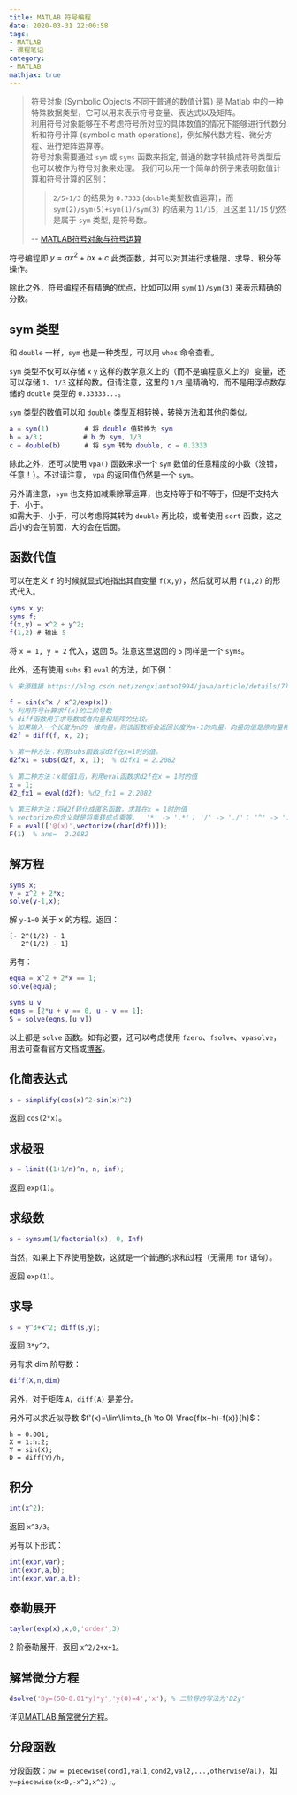 ```yaml
---
title: MATLAB 符号编程
date: 2020-03-31 22:00:58
tags:
- MATLAB
- 课程笔记
category:
- MATLAB
mathjax: true
---
```


> 符号对象 (Symbolic Objects 不同于普通的数值计算) 是 Matlab 中的一种特殊数据类型，它可以用来表示符号变量、表达式以及矩阵。  
> 利用符号对象能够在不考虑符号所对应的具体数值的情况下能够进行代数分析和符号计算 (symbolic math operations)，例如解代数方程、微分方程、进行矩阵运算等。  
> 符号对象需要通过 `sym` 或 `syms` 函数来指定, 普通的数字转换成符号类型后也可以被作为符号对象来处理。
> 我们可以用一个简单的例子来表明数值计算和符号计算的区别：
> 
> > `2/5+1/3` 的结果为 `0.7333` (`double`类型数值运算)，而 `sym(2)/sym(5)+sym(1)/sym(3)` 的结果为 `11/15`，且这里 `11/15` 仍然是属于 `sym` 类型, 是符号数。
> 
> -- [MATLAB符号对象与符号运算](https://www.cnblogs.com/zhouqing/p/3306076.html)

符号编程即 $y = ax^2 + bx + c$ 此类函数，并可以对其进行求极限、求导、积分等操作。

除此之外，符号编程还有精确的优点，比如可以用 `sym(1)/sym(3)` 来表示精确的分数。

## sym 类型

和 `double` 一样，`sym` 也是一种类型，可以用 `whos` 命令查看。

`sym` 类型不仅可以存储 `x` `y` 这样的数学意义上的（而不是编程意义上的）变量，还可以存储 `1`、`1/3` 这样的数。但请注意，这里的 `1/3` 是精确的，而不是用浮点数存储的 `double` 类型的 `0.33333...`。

`sym` 类型的数值可以和 `double` 类型互相转换，转换方法和其他的类似。

```m
a = sym(1)         # 将 double 值转换为 sym
b = a/3；          # b 为 sym, 1/3
c = double(b)      # 将 sym 转为 double, c = 0.3333
```

除此之外，还可以使用 `vpa()` 函数来求一个 `sym` 数值的任意精度的小数（没错，任意！）。不过请注意， `vpa` 的返回值仍然是一个 `sym`。

另外请注意，`sym` 也支持加减乘除幂运算，也支持等于和不等于，但是不支持大于、小于。  
如需大于、小于，可以考虑将其转为 `double` 再比较，或者使用 `sort` 函数，这之后小的会在前面，大的会在后面。

## 函数代值

可以在定义 `f` 的时候就显式地指出其自变量 `f(x,y)`，然后就可以用 `f(1,2)` 的形式代入。

```MATLAB
syms x y;
syms f;
f(x,y) = x^2 + y^2;
f(1,2) # 输出 5
```

将 `x = 1, y = 2` 代入，返回 5。注意这里返回的 `5` 同样是一个 `syms`。

此外，还有使用 `subs` 和 `eval` 的方法，如下例：

```m
% 来源链接 https://blog.csdn.net/zengxiantao1994/java/article/details/77943305

f = sin(x^x / x^2/exp(x));
% 利用符号计算求f(x)的二阶导数
% diff函数用于求导数或者向量和矩阵的比较。
% 如果输入一个长度为n的一维向量，则该函数将会返回长度为n-1的向量，向量的值是原向量相邻元素的差
d2f = diff(f, x, 2);
 
% 第一种方法：利用subs函数求d2f在x=1时的值。
d2fx1 = subs(d2f, x, 1);  % d2fx1 = 2.2082
 
% 第二种方法：x赋值1后，利用eval函数求d2f在x = 1时的值
x = 1;
d2_fx1 = eval(d2f); %d2_fx1 = 2.2082
   
% 第三种方法：将d2f转化成匿名函数，求其在x = 1时的值
% vectorize的含义就是将乘转成点乘等。  '*' -> '.*'； '/' -> './'； '^' -> '.^'； 最后再将替换结果中的“..”删除一个"."。
F = eval(['@(x)',vectorize(char(d2f))]);
F(1)  % ans=  2.2082
```

## 解方程

```m
syms x;
y = x^2 + 2*x;
solve(y-1,x);
```

解 `y-1=0` 关于 x  的方程。返回：


```
[- 2^(1/2) - 1
   2^(1/2) - 1]
```

另有：

```m
equa = x^2 + 2*x == 1;
solve(equa);

syms u v
eqns = [2*u + v == 0, u - v == 1];
S = solve(eqns,[u v])
```

以上都是 `solve` 函数。如有必要，还可以考虑使用 `fzero`、`fsolve`、`vpasolve`，用法可查看官方文档或[博客](https://blog.csdn.net/zengxiantao1994/article/details/77943305)。

## 化简表达式

```m
s = simplify(cos(x)^2-sin(x)^2)
```

返回 `cos(2*x)`。

## 求极限

```m
s = limit((1+1/n)^n, n, inf);
```

返回 `exp(1)`。

## 求级数

```m
s = symsum(1/factorial(x), 0, Inf)
```

当然，如果上下界使用整数，这就是一个普通的求和过程（无需用 `for` 语句）。

返回 `exp(1)`。

## 求导

```m
s = y^3+x^2; diff(s,y);
```

返回 `3*y^2`。

另有求 dim 阶导数：

```m
diff(X,n,dim)
```

另外，对于矩阵 `A`，`diff(A)` 是差分。  

另外可以求近似导数 $f'(x)=\lim\limits_{h \to 0} \frac{f(x+h)-f(x)}{h}$：

```
h = 0.001;
X = 1:h:2;
Y = sin(X);
D = diff(Y)/h;
```

## 积分

```m
int(x^2);
```

返回 `x^3/3`。

另有以下形式：

```m
int(expr,var);
int(expr,a,b);
int(expr,var,a,b);
```

## 泰勒展开

```m
taylor(exp(x),x,0,'order',3)
```

2 阶泰勒展开，返回 `x^2/2+x+1`。 

## 解常微分方程

```MATLAB
dsolve('Dy=(50-0.01*y)*y','y(0)=4','x'); % 二阶导的写法为'D2y'
```

详见[MATLAB 解常微分方程](../differential-equation/#MATLAB-解常微分方程)。

## 分段函数

分段函数：`pw = piecewise(cond1,val1,cond2,val2,...,otherwiseVal)`，如`y=piecewise(x<0,-x^2,x^2);`。